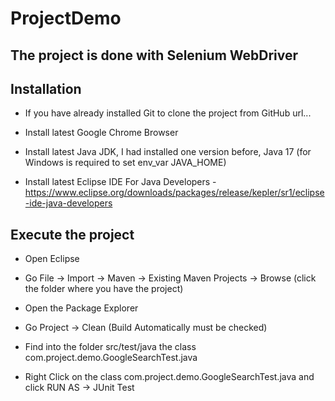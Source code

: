 # ProjectDemo 
## The project is done with Selenium WebDriver

## Installation
* If you have already installed Git to clone the project from GitHub url...

* Install latest Google Chrome Browser

* Install latest Java JDK, I had installed one version before, Java 17 (for Windows is required to set env_var JAVA_HOME)

* Install latest Eclipse IDE For Java Developers - https://www.eclipse.org/downloads/packages/release/kepler/sr1/eclipse-ide-java-developers

## Execute the project

* Open Eclipse 

* Go File -> Import -> Maven -> Existing Maven Projects -> Browse (click the folder where you have the project)

* Open the Package Explorer

* Go Project -> Clean (Build Automatically must be checked)

* Find into the folder src/test/java the class com.project.demo.GoogleSearchTest.java

* Right Click on the class com.project.demo.GoogleSearchTest.java and click RUN AS -> JUnit Test
